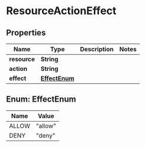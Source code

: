 

# ResourceActionEffect


## Properties

Name | Type | Description | Notes
------------ | ------------- | ------------- | -------------
**resource** | **String** |  | 
**action** | **String** |  | 
**effect** | [**EffectEnum**](#EffectEnum) |  | 



## Enum: EffectEnum

Name | Value
---- | -----
ALLOW | &quot;allow&quot;
DENY | &quot;deny&quot;



